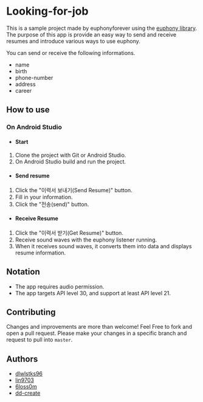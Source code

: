 # Looking-for-job

This is a sample project made by euphonyforever using the [euphony library](https://github.com/euphony-io/euphony). The purpose of this app is provide an easy way to send and receive resumes and introduce various ways to use euphony.<br>

You can send or receive the following informations.
- name
- birth
- phone-number
- address
- career

## How to use

### On Android Studio

- #### Start
1. Clone the project with Git or Android Studio. 
2. On Android Studio build and run the project.

- #### Send resume
1. Click the "이력서 보내기(Send Resume)" button.
2. Fill in your information.
3. Click the "전송(send)" button.

- #### Receive Resume
1. Click the "이력서 받기(Get Resume)" button.
2. Receive sound waves with the euphony listener running.
3. When it receives sound waves, it converts them into data and displays resume information.

## Notation
- The app requires audio permission.
- The app targets API level 30, and support at least API level 21.

## Contributing
Changes and improvements are more than welcome! Feel Free to fork and open a pull request. Please make your changes in a specific branch and request to pull into `master`.

## Authors
- [dlwlstks96](https://github.com/dlwlstks96)
- [lin9703](https://github.com/lin9703)
- [6loss0m](https://github.com/6loss0m)
- [dd-create](https://github.com/dd-create)
